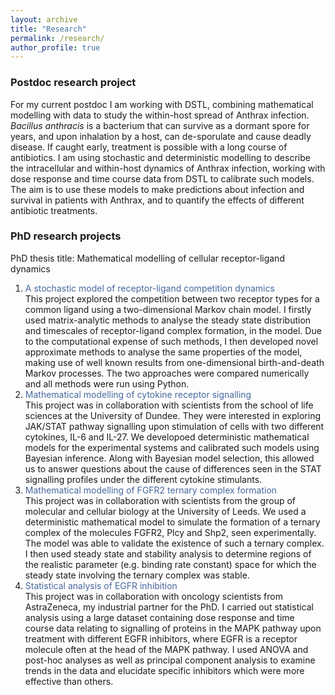```yaml
---
layout: archive
title: "Research"
permalink: /research/
author_profile: true
---
```


### Postdoc research project
For my current postdoc I am working with DSTL, combining mathematical modelling with data to study the within-host spread of Anthrax infection. *Bacillus anthracis* is a bacterium that can survive as a dormant spore for years, and upon inhalation by a host, can de-sporulate and cause deadly disease. If caught early, treatment is possible with a long course of antibiotics. I am using stochastic and deterministic modelling to describe the intracellular and within-host dynamics of Anthrax infection, working with dose response and time course data from DSTL to calibrate such models. The aim is to use these models to make predictions about infection and survival in patients with Anthrax, and to quantify the effects of different antibiotic treatments.

### PhD research projects
PhD thesis title: Mathematical modelling of cellular receptor-ligand dynamics

1. <span style="color:#47689e">A stochastic model of receptor-ligand competition dynamics</span>  
This project explored the competition between two receptor types for a common ligand using a two-dimensional Markov chain model. I firstly used matrix-analytic methods to analyse the steady state distribution and timescales of receptor-ligand complex formation, in the model. Due to the computational expense of such methods, I then developed novel approximate methods to analyse the same properties of the model, making use of well known results from one-dimensional birth-and-death Markov processes. The two approaches were compared numerically and all methods were run using Python.
2. <span style="color:#47689e">Mathematical modelling of cytokine receptor signalling</span>  
This project was in collaboration with scientists from the school of life sciences at the University of Dundee. They were interested in exploring JAK/STAT pathway signalling upon stimulation of cells with two different cytokines, IL-6 and IL-27. We developoed deterministic mathematical models for the experimental systems and calibrated such models using Bayesian inference. Along with Bayesian model selection, this allowed us to answer questions about the cause of differences seen in the STAT signalling profiles under the different cytokine stimulants.
3. <span style="color:#47689e">Mathematical modelling of FGFR2 ternary complex formation</span>  
This project was in collaboration with scientists from the group of molecular and cellular biology at the University of Leeds. We used a deterministic mathematical model to simulate the formation of a ternary complex of the molecules FGFR2, Plcy and Shp2, seen experimentally. The model was able to validate the existence of such a ternary complex. I then used steady state and stability analysis to determine regions of the realistic parameter (e.g. binding rate constant) space for which the steady state involving the ternary complex was stable. 
4. <span style="color:#47689e">Statistical analysis of EGFR inhibition</span>  
This project was in collaboration with oncology scientists from AstraZeneca, my industrial partner for the PhD. I carried out statistical analysis using a large dataset containing dose response and time course data relating to signalling of proteins in the MAPK pathway upon treatment with different EGFR inhibitors, where EGFR is a receptor molecule often at the head of the MAPK pathway. I used ANOVA and post-hoc analyses as well as principal component analysis to examine trends in the data and elucidate specific inhibitors which were more effective than others.

